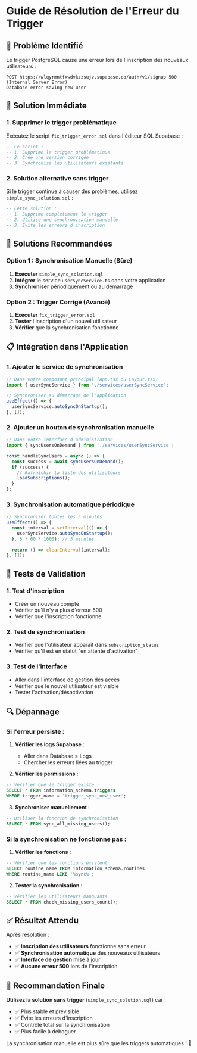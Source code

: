 # Guide de Résolution de l'Erreur du Trigger

## 🚨 **Problème Identifié**

Le trigger PostgreSQL cause une erreur lors de l'inscription des nouveaux utilisateurs :
```
POST https://wlqyrmntfxwdvkzzsujv.supabase.co/auth/v1/signup 500 (Internal Server Error)
Database error saving new user
```

## 🔧 **Solution Immédiate**

### 1. **Supprimer le trigger problématique**

Exécutez le script `fix_trigger_error.sql` dans l'éditeur SQL Supabase :

```sql
-- Ce script :
-- 1. Supprime le trigger problématique
-- 2. Crée une version corrigée
-- 3. Synchronise les utilisateurs existants
```

### 2. **Solution alternative sans trigger**

Si le trigger continue à causer des problèmes, utilisez `simple_sync_solution.sql` :

```sql
-- Cette solution :
-- 1. Supprime complètement le trigger
-- 2. Utilise une synchronisation manuelle
-- 3. Évite les erreurs d'inscription
```

## 🚀 **Solutions Recommandées**

### **Option 1 : Synchronisation Manuelle (Sûre)**

1. **Exécuter** `simple_sync_solution.sql`
2. **Intégrer** le service `userSyncService.ts` dans votre application
3. **Synchroniser** périodiquement ou au démarrage

### **Option 2 : Trigger Corrigé (Avancé)**

1. **Exécuter** `fix_trigger_error.sql`
2. **Tester** l'inscription d'un nouvel utilisateur
3. **Vérifier** que la synchronisation fonctionne

## 📋 **Intégration dans l'Application**

### 1. **Ajouter le service de synchronisation**

```typescript
// Dans votre composant principal (App.tsx ou Layout.tsx)
import { userSyncService } from './services/userSyncService';

// Synchroniser au démarrage de l'application
useEffect(() => {
  userSyncService.autoSyncOnStartup();
}, []);
```

### 2. **Ajouter un bouton de synchronisation manuelle**

```typescript
// Dans votre interface d'administration
import { syncUsersOnDemand } from './services/userSyncService';

const handleSyncUsers = async () => {
  const success = await syncUsersOnDemand();
  if (success) {
    // Rafraîchir la liste des utilisateurs
    loadSubscriptions();
  }
};
```

### 3. **Synchronisation automatique périodique**

```typescript
// Synchroniser toutes les 5 minutes
useEffect(() => {
  const interval = setInterval(() => {
    userSyncService.autoSyncOnStartup();
  }, 5 * 60 * 1000); // 5 minutes

  return () => clearInterval(interval);
}, []);
```

## 🧪 **Tests de Validation**

### 1. **Test d'inscription**
- Créer un nouveau compte
- Vérifier qu'il n'y a plus d'erreur 500
- Vérifier que l'inscription fonctionne

### 2. **Test de synchronisation**
- Vérifier que l'utilisateur apparaît dans `subscription_status`
- Vérifier qu'il est en statut "en attente d'activation"

### 3. **Test de l'interface**
- Aller dans l'interface de gestion des accès
- Vérifier que le nouvel utilisateur est visible
- Tester l'activation/désactivation

## 🔍 **Dépannage**

### Si l'erreur persiste :

1. **Vérifier les logs Supabase** :
   - Aller dans Database > Logs
   - Chercher les erreurs liées au trigger

2. **Vérifier les permissions** :
```sql
-- Vérifier que le trigger existe
SELECT * FROM information_schema.triggers 
WHERE trigger_name = 'trigger_sync_new_user';
```

3. **Synchroniser manuellement** :
```sql
-- Utiliser la fonction de synchronisation
SELECT * FROM sync_all_missing_users();
```

### Si la synchronisation ne fonctionne pas :

1. **Vérifier les fonctions** :
```sql
-- Vérifier que les fonctions existent
SELECT routine_name FROM information_schema.routines 
WHERE routine_name LIKE '%sync%';
```

2. **Tester la synchronisation** :
```sql
-- Vérifier les utilisateurs manquants
SELECT * FROM check_missing_users_count();
```

## ✅ **Résultat Attendu**

Après résolution :

- ✅ **Inscription des utilisateurs** fonctionne sans erreur
- ✅ **Synchronisation automatique** des nouveaux utilisateurs
- ✅ **Interface de gestion** mise à jour
- ✅ **Aucune erreur 500** lors de l'inscription

## 🎯 **Recommandation Finale**

**Utilisez la solution sans trigger** (`simple_sync_solution.sql`) car :

- ✅ Plus stable et prévisible
- ✅ Évite les erreurs d'inscription
- ✅ Contrôle total sur la synchronisation
- ✅ Plus facile à déboguer

La synchronisation manuelle est plus sûre que les triggers automatiques ! 🎉













